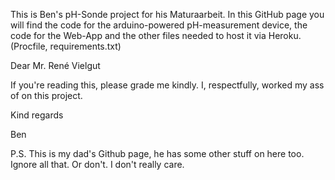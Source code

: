 This is Ben's pH-Sonde project for his Maturaarbeit.
In this GitHub page you will find the code for the arduino-powered pH-measurement device,
the code for the Web-App and the other files needed to host it via Heroku. (Procfile, requirements.txt)


Dear Mr. René Vielgut 

If you're reading this, please grade me kindly. I, respectfully, worked my ass of on this project.

Kind regards

Ben


P.S. This is my dad's Github page, he has some other stuff on here too. Ignore all that. Or don't. I don't really care.
